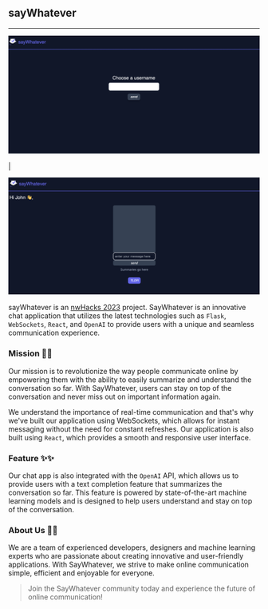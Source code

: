 ## sayWhatever
___

<p align="center"> <img src="https://raw.githubusercontent.com/sayWhatever/.github/main/profile/login_screen.png"  alt="Login Screen" /></p>|<p align="center"> <img src="https://raw.githubusercontent.com/sayWhatever/.github/main/profile/chat_screen.png"  alt="Chat Screen" /></p>

sayWhatever is an [nwHacks 2023](https://www.nwhacks.io/) project. 
SayWhatever is an innovative chat application that utilizes the latest technologies such as `Flask`, `WebSockets`, `React`, and `OpenAI` to provide users with a unique and seamless communication experience.

### Mission 🚀🚀

Our mission is to revolutionize the way people communicate online by empowering them with the ability to easily summarize and understand the conversation so far. With SayWhatever, users can stay on top of the conversation and never miss out on important information again.

We understand the importance of real-time communication and that's why we've built our application using WebSockets, which allows for instant messaging without the need for constant refreshes. Our application is also built using `React`, which provides a smooth and responsive user interface.

### Feature ✨✨

Our chat app is also integrated with the `OpenAI` API, which allows us to provide users with a text completion feature that summarizes the conversation so far. This feature is powered by state-of-the-art machine learning models and is designed to help users understand and stay on top of the conversation.

### About Us 🙌🙌

We are a team of experienced developers, designers and machine learning experts who are passionate about creating innovative and user-friendly applications. With SayWhatever, we strive to make online communication simple, efficient and enjoyable for everyone.

>Join the SayWhatever community today and experience the future of online communication!
